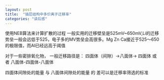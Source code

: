 ```yaml
---
layout: post
title:  "插层结构中多价离子迁移率"
categories: "读后感"
---
```


使用NEB算法来计算扩散的过程
一般实用的迁移壁垒是525mV~650mV,Li的迁移势垒一般会远低于525，电子多的MV势垒会高很多。Mg Zn Ca接近于525～650的极限值，而Al已经远高于阈值

对于一些密排氧化物， 一般迁移路径是：
四面体（间隙）->八面体-> 四面体
或者
八面体-四面体-八面体

四面体间隙处的能量 与 八面体间隙处的能量 的 差可以是迁移率筛选的标准

